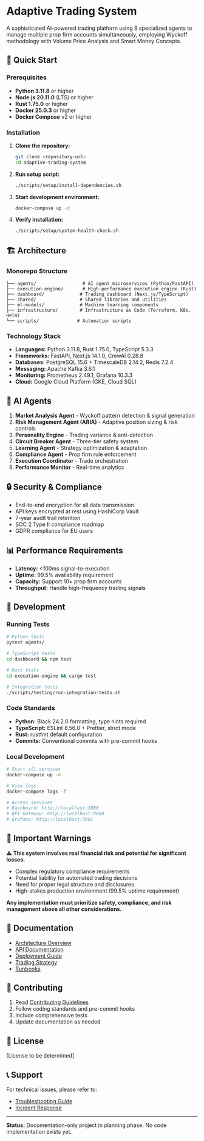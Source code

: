 # Adaptive Trading System

A sophisticated AI-powered trading platform using 8 specialized agents to manage multiple prop firm accounts simultaneously, employing Wyckoff methodology with Volume Price Analysis and Smart Money Concepts.

## 🚀 Quick Start

### Prerequisites

- **Python 3.11.8** or higher
- **Node.js 20.11.0** (LTS) or higher  
- **Rust 1.75.0** or higher
- **Docker 25.0.3** or higher
- **Docker Compose** v2 or higher

### Installation

1. **Clone the repository:**
   ```bash
   git clone <repository-url>
   cd adaptive-trading-system
   ```

2. **Run setup script:**
   ```bash
   ./scripts/setup/install-dependencies.sh
   ```

3. **Start development environment:**
   ```bash
   docker-compose up -d
   ```

4. **Verify installation:**
   ```bash
   ./scripts/setup/system-health-check.sh
   ```

## 🏗️ Architecture

### Monorepo Structure

```
├── agents/                 # AI agent microservices (Python/FastAPI)
├── execution-engine/       # High-performance execution engine (Rust)
├── dashboard/             # Trading dashboard (Next.js/TypeScript)
├── shared/                # Shared libraries and utilities
├── ml-models/             # Machine learning components
├── infrastructure/        # Infrastructure as Code (Terraform, K8s, Helm)
└── scripts/              # Automation scripts
```

### Technology Stack

- **Languages:** Python 3.11.8, Rust 1.75.0, TypeScript 5.3.3
- **Frameworks:** FastAPI, Next.js 14.1.0, CrewAI 0.28.8
- **Databases:** PostgreSQL 15.6 + TimescaleDB 2.14.2, Redis 7.2.4
- **Messaging:** Apache Kafka 3.6.1
- **Monitoring:** Prometheus 2.49.1, Grafana 10.3.3
- **Cloud:** Google Cloud Platform (GKE, Cloud SQL)

## 🤖 AI Agents

1. **Market Analysis Agent** - Wyckoff pattern detection & signal generation
2. **Risk Management Agent (ARIA)** - Adaptive position sizing & risk controls
3. **Personality Engine** - Trading variance & anti-detection
4. **Circuit Breaker Agent** - Three-tier safety system
5. **Learning Agent** - Strategy optimization & adaptation
6. **Compliance Agent** - Prop firm rule enforcement
7. **Execution Coordinator** - Trade orchestration
8. **Performance Monitor** - Real-time analytics

## 🔒 Security & Compliance

- End-to-end encryption for all data transmission
- API keys encrypted at rest using HashiCorp Vault
- 7-year audit trail retention
- SOC 2 Type II compliance roadmap
- GDPR compliance for EU users

## 📊 Performance Requirements

- **Latency:** <100ms signal-to-execution
- **Uptime:** 99.5% availability requirement
- **Capacity:** Support 10+ prop firm accounts
- **Throughput:** Handle high-frequency trading signals

## 🧪 Development

### Running Tests

```bash
# Python tests
pytest agents/

# TypeScript tests  
cd dashboard && npm test

# Rust tests
cd execution-engine && cargo test

# Integration tests
./scripts/testing/run-integration-tests.sh
```

### Code Standards

- **Python:** Black 24.2.0 formatting, type hints required
- **TypeScript:** ESLint 8.56.0 + Prettier, strict mode
- **Rust:** rustfmt default configuration
- **Commits:** Conventional commits with pre-commit hooks

### Local Development

```bash
# Start all services
docker-compose up -d

# View logs
docker-compose logs -f

# Access services
# Dashboard: http://localhost:3000
# API Gateway: http://localhost:8000
# Grafana: http://localhost:3001
```

## 🚨 Important Warnings

⚠️ **This system involves real financial risk and potential for significant losses.**

- Complex regulatory compliance requirements
- Potential liability for automated trading decisions  
- Need for proper legal structure and disclosures
- High-stakes production environment (99.5% uptime requirement)

**Any implementation must prioritize safety, compliance, and risk management above all other considerations.**

## 📖 Documentation

- [Architecture Overview](docs/architecture.md)
- [API Documentation](docs/api/)
- [Deployment Guide](docs/deployment/)
- [Trading Strategy](docs/trading/)
- [Runbooks](docs/runbooks/)

## 🤝 Contributing

1. Read [Contributing Guidelines](docs/CONTRIBUTING.md)
2. Follow coding standards and pre-commit hooks
3. Include comprehensive tests
4. Update documentation as needed

## 📄 License

[License to be determined]

## 📞 Support

For technical issues, please refer to:
- [Troubleshooting Guide](docs/runbooks/troubleshooting.md)
- [Incident Response](docs/runbooks/incident-response.md)

---

**Status:** Documentation-only project in planning phase. No code implementation exists yet.